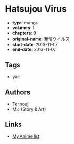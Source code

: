 # Hatsujou Virus

-   **type**: manga
-   **volumes**: 1
-   **chapters**: 9
-   **original-name**: 発情ウイルス
-   **start-date**: 2013-11-07
-   **end-date**: 2013-11-07

## Tags

-   yaoi

## Authors

-   Tennouji
-   Mio (Story & Art)

## Links

-   [My Anime list](https://myanimelist.net/manga/70911/Hatsujou_Virus)
